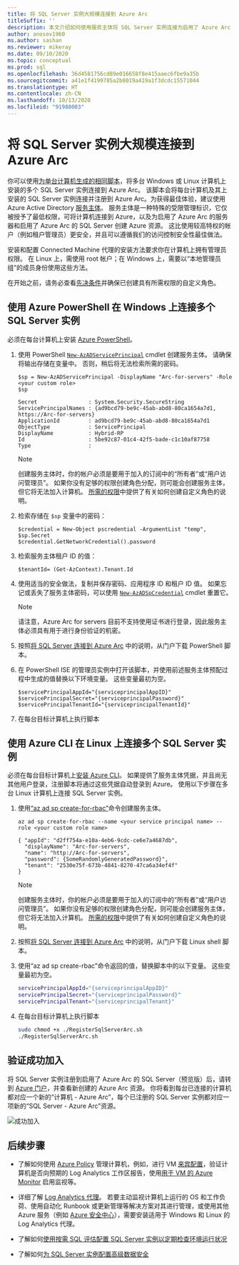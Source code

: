 ```yaml
---
title: 将 SQL Server 实例大规模连接到 Azure Arc
titleSuffix: ''
description: 本文介绍如何使用服务主体将 SQL Server 实例连接为启用了 Azure Arc 的 SQL Server（预览版）。
author: anosov1960
ms.author: sashan
ms.reviewer: mikeray
ms.date: 09/10/2020
ms.topic: conceptual
ms.prod: sql
ms.openlocfilehash: 36d4581756cd89e016658f8e415aaec6fbe9a35b
ms.sourcegitcommit: a41e1f4199785a2b8019a419a1f3dcdc15571044
ms.translationtype: HT
ms.contentlocale: zh-CN
ms.lasthandoff: 10/13/2020
ms.locfileid: "91988003"
---
```

# <a name="connect-sql-server-instances-to-azure-arc-at-scale"></a>将 SQL Server 实例大规模连接到 Azure Arc

你可以使用[为单台计算机生成的相同脚本](connect.md)，将多台 Windows 或 Linux 计算机上安装的多个 SQL Server 实例连接到 Azure Arc。 该脚本会将每台计算机及其上安装的 SQL Server 实例连接并注册到 Azure Arc。为获得最佳体验，建议使用 Azure Active Directory [服务主体](/azure/active-directory/develop/app-objects-and-service-principals)。 服务主体是一种特殊的受限管理标识，它仅被授予了最低权限，可将计算机连接到 Azure，以及为启用了 Azure Arc 的服务器和启用了 Azure Arc 的 SQL Server 创建 Azure 资源。 这比使用较高特权的帐户（例如租户管理员）更安全，并且可以遵循我们的访问控制安全性最佳做法。  

安装和配置 Connected Machine 代理的安装方法要求你在计算机上拥有管理员权限。 在 Linux 上，需使用 root 帐户；在 Windows 上，需要以“本地管理员组”的成员身份使用这些方法。

在开始之前，请务必查看[先决条件](overview.md#prerequisites)并确保已创建具有所需权限的自定义角色。

## <a name="connecting-multiple-sql-server-instances-on-windows-using-azure-powershell"></a>使用 Azure PowerShell 在 Windows 上连接多个 SQL Server 实例

必须在每台计算机上安装 [Azure PowerShell](/powershell/azure/install-az-ps)。

1. 使用 PowerShell [`New-AzADServicePrincipal`](/powershell/module/az.resources/new-azadserviceprincipal) cmdlet 创建服务主体。 请确保将输出存储在变量中。 否则，稍后将无法检索所需的密码。

    ```azurepowershell-interactive
    $sp = New-AzADServicePrincipal -DisplayName "Arc-for-servers" -Role <your custom role>
    $sp
    ```

    ```output
    Secret                : System.Security.SecureString
    ServicePrincipalNames : {ad9bcd79-be9c-45ab-abd8-80ca1654a7d1, https://Arc-for-servers}
    ApplicationId         : ad9bcd79-be9c-45ab-abd8-80ca1654a7d1
    ObjectType            : ServicePrincipal
    DisplayName           : Hybrid-RP
    Id                    : 5be92c87-01c4-42f5-bade-c1c10af87758
    Type                  :
    ```

   > [!NOTE]
   > 创建服务主体时，你的帐户必须是要用于加入的订阅中的“所有者”或“用户访问管理员”。 如果你没有足够的权限创建角色分配，则可能会创建服务主体，但它将无法加入计算机。 [所需的权限](overview.md#required-permissions)中提供了有关如何创建自定义角色的说明。

2. 检索存储在 `$sp` 变量中的密码：

   ```azurepowershell-interactive
   $credential = New-Object pscredential -ArgumentList "temp", $sp.Secret
   $credential.GetNetworkCredential().password
   ```
3. 检索服务主体租户 ID 的值：
 
   ```azurepowershell-interactive
   $tenantId= (Get-AzContext).Tenant.Id
   ```
4. 使用适当的安全做法，复制并保存密码、应用程序 ID 和租户 ID 值。 如果忘记或丢失了服务主体密码，可以使用 [`New-AzADSpCredential`](/powershell/module/azurerm.resources/new-azurermadspcredential) cmdlet 重置它。

   > [!NOTE]
   > 请注意，Azure Arc for servers 目前不支持使用证书进行登录，因此服务主体必须具有用于进行身份验证的机密。

5. 按照[将 SQL Server 连接到 Azure Arc](connect.md) 中的说明，从门户下载 PowerShell 脚本。

6. 在 PowerShell ISE 的管理员实例中打开该脚本，并使用前述服务主体预配过程中生成的值替换以下环境变量。 这些变量最初为空。

   ```azurepowershell-interactive
   $servicePrincipalAppId="{serviceprincipalAppID}"
   $servicePrincipalSecret="{serviceprincipalPassword}"
   $servicePrincipalTenantId="{serviceprincipalTenantId}"
   ```

7. 在每台目标计算机上执行脚本

## <a name="connecting-multiple-sql-server-instances-on-linux-using-azure-cli"></a>使用 Azure CLI 在 Linux 上连接多个 SQL Server 实例

必须在每台目标计算机上[安装 Azure CLI](/cli/azure/install-azure-cli)。 如果提供了服务主体凭据，并且尚无其他用户登录，注册脚本将通过这些凭据自动登录到 Azure。 使用以下步骤在多台 Linux 计算机上连接 SQL Server 实例。

1. 使用[“az ad sp create-for-rbac”](/cli/azure/ad/sp.md#az_ad_sp_create_for_rbac)命令创建服务主体。 

   ```azurecli-interactive
   az ad sp create-for-rbac --name <your service principal name> --role <your custom role name>    
   ```

   ```output
   { "appId": "d2ff754a-e10a-4eb6-9cdc-ce6e7a4687db",
     "displayName": "Arc-for-servers",
     "name": "http://Arc-for-servers",
     "password": {SomeRandomlyGeneratedPassword}",
     "tenant": "2530e75f-673b-4841-8270-47ca6a34ef4f"
   }
   ```

   > [!NOTE]
   > 创建服务主体时，你的帐户必须是要用于加入的订阅中的“所有者”或“用户访问管理员”。 如果你没有足够的权限创建角色分配，则可能会创建服务主体，但它将无法加入计算机。 [所需的权限](overview.md#required-permissions)中提供了有关如何创建自定义角色的说明。

2. 按照[将 SQL Server 连接到 Azure Arc](connect.md) 中的说明，从门户下载 Linux shell 脚本。

3. 使用“az ad sp create-rbac”命令返回的值，替换脚本中的以下变量。 这些变量最初为空。

   ```bash
   servicePrincipalAppId="{serviceprincipalAppID}"
   servicePrincipalSecret="{serviceprincipalPassword}"
   servicePrincipalTenant="{serviceprincipalTenant}"
   ```

3. 在每台目标计算机上执行脚本
 
   ```bash
   sudo chmod +x ./RegisterSqlServerArc.sh
   ./RegisterSqlServerArc.sh
   ```

## <a name="validate-successful-onboarding"></a>验证成功加入

将 SQL Server 实例注册到启用了 Azure Arc 的 SQL Server（预览版）后，请转到 [Azure 门户](https://aka.ms/azureportal)，并查看新创建的 Azure Arc 资源。 你将看到每台已连接的计算机都对应一个新的“计算机 - Azure Arc”，每个已注册的 SQL Server 实例都对应一项新的“SQL Server - Azure Arc”资源。  

![成功加入](./media/join-at-scale/successful-onboard.png)

## <a name="next-steps"></a>后续步骤

- 了解如何使用 [Azure Policy](/azure/governance/policy/overview) 管理计算机，例如，进行 VM [来宾配置](/azure/governance/policy/concepts/guest-configuration)，验证计算机是否向预期的 Log Analytics 工作区报告，使用[用于 VM 的 Azure Monitor](/azure/azure-monitor/insights/vminsights-enable-policy) 启用监视等。

- 详细了解 [Log Analytics 代理](/azure/azure-monitor/platform/log-analytics-agent)。 若要主动监视计算机上运行的 OS 和工作负荷、使用自动化 Runbook 或更新管理等解决方案对其进行管理，或使用其他 Azure 服务（例如 [Azure 安全中心](/azure/security-center/security-center-intro)），需要安装适用于 Windows 和 Linux 的 Log Analytics 代理。

- 了解如何[使用按需 SQL 评估配置 SQL Server 实例以定期检查环境运行状况](assess.md)

- 了解如何[为 SQL Server 实例配置高级数据安全](configure-advanced-data-security.md)